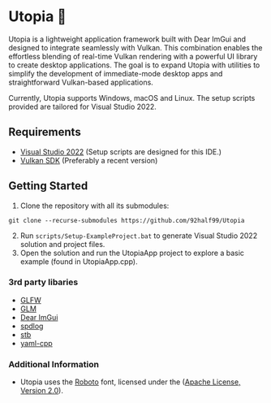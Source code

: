 # Utopia 🌌

Utopia is a lightweight application framework built with Dear ImGui and designed to integrate seamlessly with Vulkan. This combination enables the effortless blending of real-time Vulkan rendering with a powerful UI library to create desktop applications. The goal is to expand Utopia with utilities to simplify the development of immediate-mode desktop apps and straightforward Vulkan-based applications.

Currently, Utopia supports Windows, macOS and Linux. The setup scripts provided are tailored for Visual Studio 2022.

## Requirements
- [Visual Studio 2022](https://visualstudio.com) (Setup scripts are designed for this IDE.)
- [Vulkan SDK](https://vulkan.lunarg.com/sdk/home#windows) (Preferably a recent version)

## Getting Started
1. Clone the repository with all its submodules: 

`git clone --recurse-submodules https://github.com/92half99/Utopia`

2. Run `scripts/Setup-ExampleProject.bat` to generate Visual Studio 2022 solution and project files.
3. Open the solution and run the UtopiaApp project to explore a basic example (found in UtopiaApp.cpp).

### 3rd party libaries
- [GLFW](https://github.com/glfw/glfw)
- [GLM](https://github.com/g-truc/glm)
- [Dear ImGui](https://github.com/ocornut/imgui)
- [spdlog](https://github.com/gabime/spdlog)
- [stb](https://github.com/nothings/stb)
- [yaml-cpp](https://github.com/jbeder/yaml-cpp)
  
### Additional Information
- Utopia uses the [Roboto](https://fonts.google.com/specimen/Roboto) font, licensed under the ([Apache License, Version 2.0](https://www.apache.org/licenses/LICENSE-2.0)).
